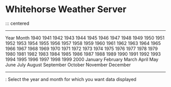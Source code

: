 # Whitehorse Weather Server

::: centered
  ------------------------------------------------------------------------------------------------------------------------------------------------------------------------------------------------------------------------------------------------------------------------------------------------------------------ ---------------------------------------------------------------------------------------
  Year                                                                                                                                                                                                                                                                                                               Month
  1940 1941 1942 1943 1944 1945 1946 1947 1948 1949 1950 1951 1952 1953 1954 1955 1956 1957 1958 1959 1960 1961 1962 1963 1964 1965 1966 1967 1968 1969 1970 1971 1972 1973 1974 1975 1976 1977 1978 1979 1980 1981 1982 1983 1984 1985 1986 1987 1988 1989 1990 1991 1992 1993 1994 1995 1996 1997 1998 1999 2000   January February March April May June July August September October November December
  ------------------------------------------------------------------------------------------------------------------------------------------------------------------------------------------------------------------------------------------------------------------------------------------------------------------ ---------------------------------------------------------------------------------------

  : Select the year and month for which you want data displayed
